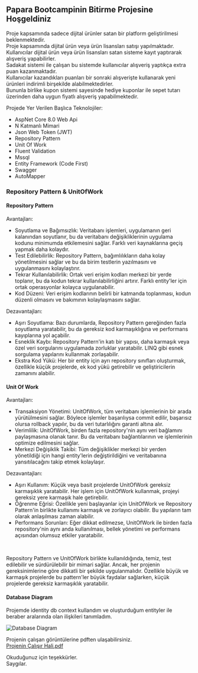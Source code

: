 <h2> Papara Bootcampinin Bitirme Projesine Hoşgeldiniz </h2>

Proje kapsamında sadece dijital ürünler satan bir platform geliştirilmesi beklenmektedir.<br>
Proje kapsamında dijital ürün veya ürün lisansları satışı yapılmaktadır. Kullanıcılar dijital ürün veya ürün lisansları satan sisteme kayıt yaptırarak alışveriş yapabilirler.<br>
Sadakat sistemi ile çalışan bu sistemde kullanıcılar alışveriş yaptıkça extra puan kazanmaktadır.<br>
Kullanıcılar kazandıkları puanları bir sonraki alışverişte kullanarak yeni ürünleri indirimli birşekilde alabilmektedirler.<br>
Bununla birlike kupon sistemi sayesinde hediye kuponlar ile sepet tutarı üzerinden daha uygun fiyatlı alışveriş yapabilmektedir.<br>

Projede Yer Verilen Başlıca Teknolojiler:
- AspNet Core 8.0 Web Api
- N Katmanlı Mimari
- Json Web Token (JWT)
- Repository Pattern
- Unit Of Work
- Fluent Validation
- Mssql
- Entity Framework (Code First)
- Swagger
- AutoMapper

<h3> Repository Pattern & UnitOfWork </h3>

<h4>Repository Pattern</h4>

Avantajları:
- Soyutlama ve Bağımsızlık: Veritabanı işlemleri, uygulamanın geri kalanından soyutlanır, bu da veritabanı değişikliklerinin uygulama kodunu minimumda etkilemesini sağlar. Farklı veri kaynaklarına geçiş yapmak daha kolaydır.
- Test Edilebilirlik: Repository Pattern, bağımlılıkların daha kolay yönetilmesini sağlar ve bu da birim testlerin yazılmasını ve uygulanmasını kolaylaştırır.
- Tekrar Kullanılabilirlik: Ortak veri erişim kodları merkezi bir yerde toplanır, bu da kodun tekrar kullanılabilirliğini artırır. Farklı entity'ler için ortak operasyonlar kolayca uygulanabilir.
- Kod Düzeni: Veri erişim kodlarının belirli bir katmanda toplanması, kodun düzenli olmasını ve bakımının kolaylaşmasını sağlar.

Dezavantajları:
- Aşırı Soyutlama: Bazı durumlarda, Repository Pattern gereğinden fazla soyutlama yaratabilir, bu da gereksiz kod karmaşıklığına ve performans kayıplarına yol açabilir.
- Esneklik Kaybı: Repository Pattern'in katı bir yapısı, daha karmaşık veya özel veri sorgularını uygulamada zorluklar yaratabilir. LINQ gibi esnek sorgulama yapılarını kullanmak zorlaşabilir.
- Ekstra Kod Yükü: Her bir entity için ayrı repository sınıfları oluşturmak, özellikle küçük projelerde, ek kod yükü getirebilir ve geliştiricilerin zamanını alabilir.

<h4>Unit Of Work</h4>

Avantajları:
- Transaksiyon Yönetimi: UnitOfWork, tüm veritabanı işlemlerinin bir arada yürütülmesini sağlar. Böylece işlemler başarılıysa commit edilir, başarısız olursa rollback yapılır, bu da veri tutarlılığını garanti altına alır.
- Verimlilik: UnitOfWork, birden fazla repository'nin aynı veri bağlamını paylaşmasına olanak tanır. Bu da veritabanı bağlantılarının ve işlemlerinin optimize edilmesini sağlar.
- Merkezi Değişiklik Takibi: Tüm değişiklikler merkezi bir yerden yönetildiği için hangi entity'lerin değiştirildiğini ve veritabanına yansıtılacağını takip etmek kolaylaşır.

Dezavantajları:
- Aşırı Kullanım: Küçük veya basit projelerde UnitOfWork gereksiz karmaşıklık yaratabilir. Her işlem için UnitOfWork kullanmak, projeyi gereksiz yere karmaşık hale getirebilir.
- Öğrenme Eğrisi: Özellikle yeni başlayanlar için UnitOfWork ve Repository Pattern'in birlikte kullanımı karmaşık ve zorlayıcı olabilir. Bu yapıların tam olarak anlaşılması zaman alabilir.
- Performans Sorunları: Eğer dikkat edilmezse, UnitOfWork ile birden fazla repository'nin aynı anda kullanılması, bellek yönetimi ve performans açısından olumsuz etkiler yaratabilir.
<br>

<p>Repository Pattern ve UnitOfWork birlikte kullanıldığında, temiz, test edilebilir ve sürdürülebilir bir mimari sağlar. Ancak, her projenin gereksinimlerine göre dikkatli bir şekilde uygulanmalıdır. Özellikle büyük ve karmaşık projelerde bu pattern'ler büyük faydalar sağlarken, küçük projelerde gereksiz karmaşıklık yaratabilir.</p>

<h4> Database Diagram </h4>
Projemde identity db context kullandım ve oluşturduğum entityler ile beraber aralarında olan ilişkileri tanımladım.

![Database Diagram](https://github.com/user-attachments/assets/3d2cf0e3-6cac-4db4-ac5a-bd3b908c55d9)
<br>

Projenin çalışan görüntülerine pdften ulaşabilirsiniz.
<br>
[Projenin Çalışır Hali.pdf](https://github.com/user-attachments/files/16579357/Projenin.Calisir.Hali.pdf)
<br>

Okuduğunuz için teşekkürler.<br>
Saygılar.
